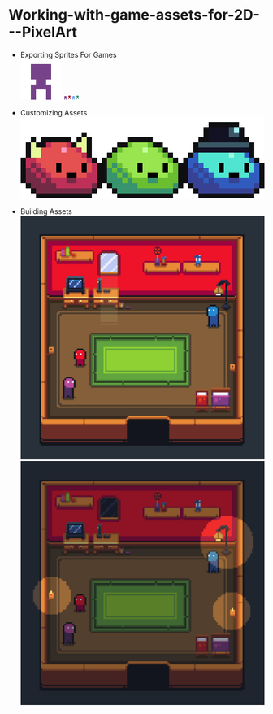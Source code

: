<!-- PIXELART PROJECT TITLE -->
# Working-with-game-assets-for-2D---PixelArt

<!-- PIXELART PROJECT SPRITES -->
- Exporting Sprites For Games <br>
![ExpAnim](./Exporting%20Sprites%20For%20Games/Renders/Animations/Stick%20Man.gif)
![ExpSprShe](./Exporting%20Sprites%20For%20Games/Renders/Image/Stick%20Man%20-%20SpriteSheet.png)

- Customizing Assets <br>
![CmAss](./Customizing%20Assets/Renders/Image/Slime.png)

- Building Assets <br>
![AMRoom](./Building%20a%20Scene/Renders/Image/Day%20-%20Room.png)
![PMRoom](./Building%20a%20Scene/Renders/Image/Night%20-%20Room.png)